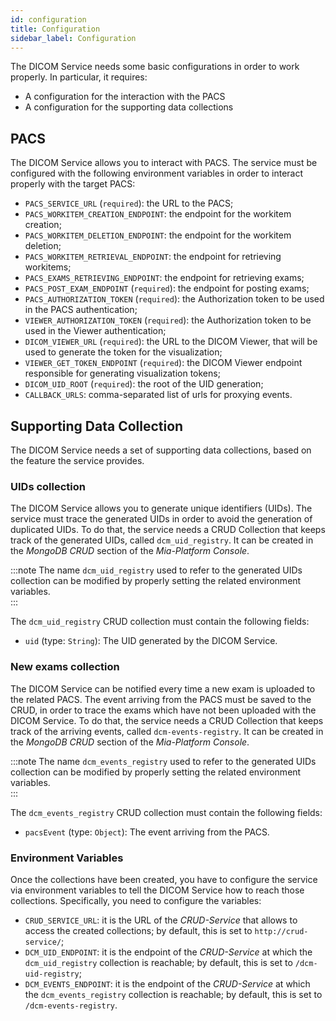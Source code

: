 ```yaml
---
id: configuration
title: Configuration
sidebar_label: Configuration
---
```


<!--
WARNING: this file was automatically generated by Mia-Platform Doc Aggregator.
DO NOT MODIFY IT BY HAND.
Instead, modify the source file and run the aggregator to regenerate this file.
-->

The DICOM Service needs some basic configurations in order to work properly. In particular, it requires:
* A configuration for the interaction with the PACS
* A configuration for the supporting data collections

## PACS
The DICOM Service allows you to interact with PACS. The service must be configured with the following environment variables in order to interact properly with the target PACS:
* `PACS_SERVICE_URL` (`required`): the URL to the PACS;
* `PACS_WORKITEM_CREATION_ENDPOINT`: the endpoint for the workitem creation;
* `PACS_WORKITEM_DELETION_ENDPOINT`: the endpoint for the workitem deletion;
* `PACS_WORKITEM_RETRIEVAL_ENDPOINT`: the endpoint for retrieving workitems;
* `PACS_EXAMS_RETRIEVING_ENDPOINT`: the endpoint for retrieving exams;
* `PACS_POST_EXAM_ENDPOINT` (`required`): the endpoint for posting exams;
* `PACS_AUTHORIZATION_TOKEN` (`required`): the Authorization token to be used in the PACS authentication; 
* `VIEWER_AUTHORIZATION_TOKEN` (`required`): the Authorization token to be used in the Viewer authentication;
* `DICOM_VIEWER_URL` (`required`): the URL to the DICOM Viewer, that will be used to generate the token for the visualization;
* `VIEWER_GET_TOKEN_ENDPOINT` (`required`): the DICOM Viewer endpoint responsible for generating visualization tokens;
* `DICOM_UID_ROOT` (`required`): the root of the UID generation;
* `CALLBACK_URLS`: comma-separated list of urls for proxying events.

## Supporting Data Collection
The DICOM Service needs a set of supporting data collections, based on the feature the service provides.

### UIDs collection
The DICOM Service allows you to generate unique identifiers (UIDs). The service must trace the generated UIDs in order to avoid the generation of duplicated UIDs. To do that, the service needs a CRUD Collection that keeps track of the generated UIDs, called `dcm_uid_registry`. It can be created in the *MongoDB CRUD* section of the *Mia-Platform Console*.

:::note
The name `dcm_uid_registry` used to refer to the generated UIDs collection can be modified by properly setting the related environment variables.  
:::

The `dcm_uid_registry` CRUD collection must contain the following fields:
* `uid` (type: `String`): The UID generated by the DICOM Service.

### New exams collection
The DICOM Service can be notified every time a new exam is uploaded to the related PACS. The event arriving from the PACS must be saved to the CRUD, in order to trace the exams which have not been uploaded with the DICOM Service. To do that, the service needs a CRUD Collection that keeps track of the arriving events, called `dcm-events-registry`. It can be created in the *MongoDB CRUD* section of the *Mia-Platform Console*.

:::note
The name `dcm_events_registry` used to refer to the generated UIDs collection can be modified by properly setting the related environment variables.  
:::

The `dcm_events_registry` CRUD collection must contain the following fields:
* `pacsEvent` (type: `Object`): The event arriving from the PACS.

### Environment Variables

Once the collections have been created, you have to configure the service via environment variables to tell the DICOM Service how to reach those collections. Specifically, you need to configure the variables: 
- `CRUD_SERVICE_URL`: it is the URL of the *CRUD-Service* that allows to access the created collections; by default, this is set to `http://crud-service/`;
- `DCM_UID_ENDPOINT`: it is the endpoint of the *CRUD-Service* at which the `dcm_uid_registry` collection is reachable; by default, this is set to `/dcm-uid-registry`;
- `DCM_EVENTS_ENDPOINT`: it is the endpoint of the *CRUD-Service* at which the `dcm_events_registry` collection is reachable; by default, this is set to `/dcm-events-registry`.
